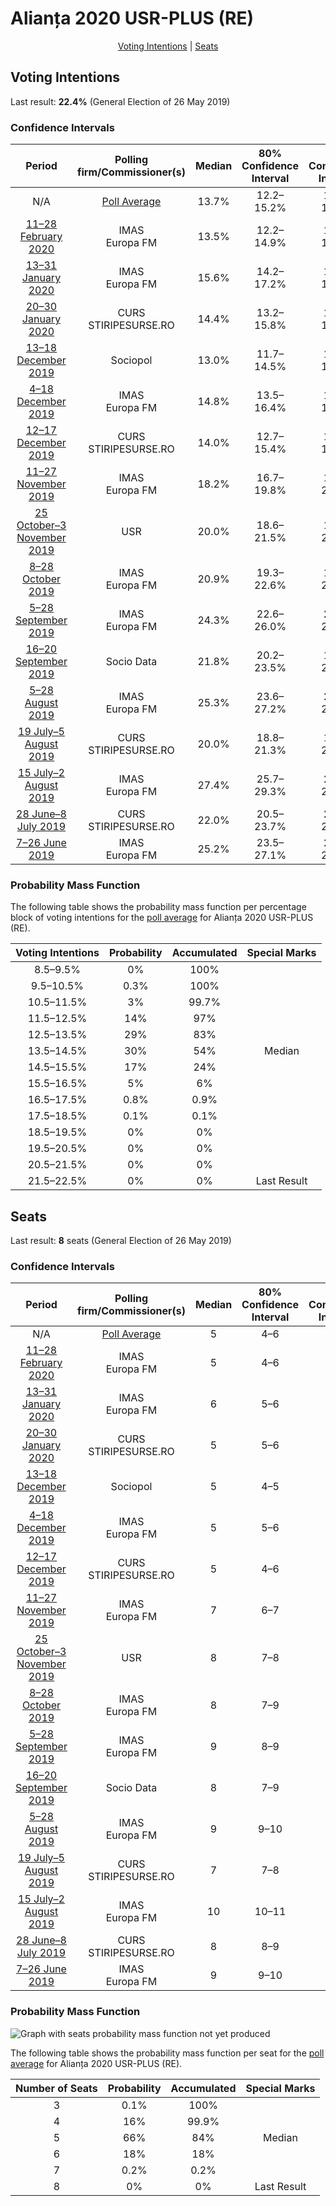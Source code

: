 # Alianța 2020 USR-PLUS (RE)

<p align="center"><a href="#voting-intentions">Voting Intentions</a> | <a href="#seats">Seats</a></p>

## Voting Intentions

Last result: **22.4%** (General Election of 26 May 2019)

### Confidence Intervals

| Period     | Polling firm/Commissioner(s) | Median | 80% Confidence Interval | 90% Confidence Interval | 95% Confidence Interval | 99% Confidence Interval |
|:----------:|:----------------:|:-----------:|:-----------------------:|:-----------------------:|:-----------------------:|:-----------------------:|
| N/A | [Poll Average](average.html) | 13.7% | 12.2–15.2% | 11.7–15.7% | 11.4–16.1% | 10.8–16.8% |
| [11–28 February 2020](2020-02-28-IMAS.html) | IMAS <br> Europa FM | 13.5% | 12.2–14.9% | 11.8–15.3% | 11.5–15.7% | 10.9–16.4% |
| [13–31 January 2020](2020-01-31-IMAS.html) | IMAS <br> Europa FM | 15.6% | 14.2–17.2% | 13.9–17.6% | 13.5–18.0% | 12.9–18.8% |
| [20–30 January 2020](2020-01-30-CURS.html) | CURS <br> STIRIPESURSE.RO | 14.4% | 13.2–15.8% | 12.8–16.1% | 12.5–16.5% | 12.0–17.2% |
| [13–18 December 2019](2019-12-18-Sociopol.html) | Sociopol | 13.0% | 11.7–14.5% | 11.4–14.9% | 11.1–15.2% | 10.5–16.0% |
| [4–18 December 2019](2019-12-18-IMAS.html) | IMAS <br> Europa FM | 14.8% | 13.5–16.4% | 13.1–16.8% | 12.8–17.2% | 12.1–17.9% |
| [12–17 December 2019](2019-12-17-CURS.html) | CURS <br> STIRIPESURSE.RO | 14.0% | 12.7–15.4% | 12.3–15.8% | 12.0–16.2% | 11.4–16.9% |
| [11–27 November 2019](2019-11-27-IMAS.html) | IMAS <br> Europa FM | 18.2% | 16.7–19.8% | 16.3–20.3% | 15.9–20.7% | 15.3–21.5% |
| [25 October–3 November 2019](2019-11-03-USR.html) | USR | 20.0% | 18.6–21.5% | 18.2–22.0% | 17.8–22.3% | 17.2–23.1% |
| [8–28 October 2019](2019-10-28-IMAS.html) | IMAS <br> Europa FM | 20.9% | 19.3–22.6% | 18.9–23.1% | 18.5–23.5% | 17.8–24.4% |
| [5–28 September 2019](2019-09-28-IMAS.html) | IMAS <br> Europa FM | 24.3% | 22.6–26.0% | 22.1–26.6% | 21.7–27.0% | 20.9–27.9% |
| [16–20 September 2019](2019-09-20-SocioData.html) | Socio Data | 21.8% | 20.2–23.5% | 19.8–23.9% | 19.4–24.4% | 18.7–25.2% |
| [5–28 August 2019](2019-08-28-IMAS.html) | IMAS <br> Europa FM | 25.3% | 23.6–27.2% | 23.2–27.7% | 22.8–28.1% | 22.0–29.0% |
| [19 July–5 August 2019](2019-08-05-CURS.html) | CURS <br> STIRIPESURSE.RO | 20.0% | 18.8–21.3% | 18.4–21.7% | 18.1–22.0% | 17.5–22.7% |
| [15 July–2 August 2019](2019-08-02-IMAS.html) | IMAS <br> Europa FM | 27.4% | 25.7–29.3% | 25.2–29.8% | 24.8–30.3% | 23.9–31.2% |
| [28 June–8 July 2019](2019-07-08-CURS.html) | CURS <br> STIRIPESURSE.RO | 22.0% | 20.5–23.7% | 20.0–24.2% | 19.6–24.6% | 18.9–25.4% |
| [7–26 June 2019](2019-06-26-IMAS.html) | IMAS <br> Europa FM | 25.2% | 23.5–27.1% | 23.1–27.6% | 22.7–28.0% | 21.9–28.9% |

### Probability Mass Function

The following table shows the probability mass function per percentage block of voting intentions for the [poll average](average.html) for Alianța 2020 USR-PLUS (RE).

| Voting Intentions | Probability | Accumulated | Special Marks |
|:-----------------:|:-----------:|:-----------:|:-------------:|
| 8.5–9.5% | 0% | 100% |  |
| 9.5–10.5% | 0.3% | 100% |  |
| 10.5–11.5% | 3% | 99.7% |  |
| 11.5–12.5% | 14% | 97% |  |
| 12.5–13.5% | 29% | 83% |  |
| 13.5–14.5% | 30% | 54% | Median |
| 14.5–15.5% | 17% | 24% |  |
| 15.5–16.5% | 5% | 6% |  |
| 16.5–17.5% | 0.8% | 0.9% |  |
| 17.5–18.5% | 0.1% | 0.1% |  |
| 18.5–19.5% | 0% | 0% |  |
| 19.5–20.5% | 0% | 0% |  |
| 20.5–21.5% | 0% | 0% |  |
| 21.5–22.5% | 0% | 0% | Last Result |


## Seats

Last result: **8** seats (General Election of 26 May 2019)

### Confidence Intervals

| Period     | Polling firm/Commissioner(s) | Median | 80% Confidence Interval | 90% Confidence Interval | 95% Confidence Interval | 99% Confidence Interval |
|:----------:|:----------------:|:------:|:-----------------------:|:-----------------------:|:-----------------------:|:-----------------------:|
| N/A | [Poll Average](average.html) | 5 | 4–6 | 4–6 | 4–6 | 4–6 |
| [11–28 February 2020](2020-02-28-IMAS.html) | IMAS <br> Europa FM | 5 | 4–6 | 4–6 | 4–6 | 4–6 |
| [13–31 January 2020](2020-01-31-IMAS.html) | IMAS <br> Europa FM | 6 | 5–6 | 5–7 | 5–7 | 5–7 |
| [20–30 January 2020](2020-01-30-CURS.html) | CURS <br> STIRIPESURSE.RO | 5 | 5–6 | 4–6 | 4–6 | 4–6 |
| [13–18 December 2019](2019-12-18-Sociopol.html) | Sociopol | 5 | 4–5 | 4–6 | 4–6 | 4–6 |
| [4–18 December 2019](2019-12-18-IMAS.html) | IMAS <br> Europa FM | 5 | 5–6 | 5–6 | 5–6 | 4–7 |
| [12–17 December 2019](2019-12-17-CURS.html) | CURS <br> STIRIPESURSE.RO | 5 | 4–6 | 4–6 | 4–6 | 4–6 |
| [11–27 November 2019](2019-11-27-IMAS.html) | IMAS <br> Europa FM | 7 | 6–7 | 6–8 | 6–8 | 6–8 |
| [25 October–3 November 2019](2019-11-03-USR.html) | USR | 8 | 7–8 | 7–8 | 6–9 | 6–9 |
| [8–28 October 2019](2019-10-28-IMAS.html) | IMAS <br> Europa FM | 8 | 7–9 | 7–9 | 7–9 | 6–9 |
| [5–28 September 2019](2019-09-28-IMAS.html) | IMAS <br> Europa FM | 9 | 8–9 | 8–10 | 8–10 | 7–10 |
| [16–20 September 2019](2019-09-20-SocioData.html) | Socio Data | 8 | 7–9 | 7–9 | 7–9 | 7–10 |
| [5–28 August 2019](2019-08-28-IMAS.html) | IMAS <br> Europa FM | 9 | 9–10 | 8–10 | 8–11 | 8–11 |
| [19 July–5 August 2019](2019-08-05-CURS.html) | CURS <br> STIRIPESURSE.RO | 7 | 7–8 | 7–8 | 6–8 | 6–8 |
| [15 July–2 August 2019](2019-08-02-IMAS.html) | IMAS <br> Europa FM | 10 | 10–11 | 9–11 | 9–12 | 9–12 |
| [28 June–8 July 2019](2019-07-08-CURS.html) | CURS <br> STIRIPESURSE.RO | 8 | 8–9 | 7–9 | 7–9 | 7–10 |
| [7–26 June 2019](2019-06-26-IMAS.html) | IMAS <br> Europa FM | 9 | 9–10 | 9–10 | 8–11 | 8–11 |

### Probability Mass Function

![Graph with seats probability mass function not yet produced](average-seats-pmf-alianța2020usr-plusre.png "Seats Probability Mass Function")

The following table shows the probability mass function per seat for the [poll average](average.html) for Alianța 2020 USR-PLUS (RE).

| Number of Seats | Probability | Accumulated | Special Marks |
|:---------------:|:-----------:|:-----------:|:-------------:|
| 3 | 0.1% | 100% |  |
| 4 | 16% | 99.9% |  |
| 5 | 66% | 84% | Median |
| 6 | 18% | 18% |  |
| 7 | 0.2% | 0.2% |  |
| 8 | 0% | 0% | Last Result |


